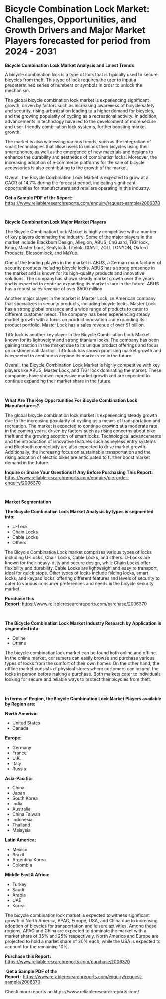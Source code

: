 <p><h1>Bicycle Combination Lock Market: Challenges, Opportunities, and Growth Drivers and Major Market Players forecasted for period from 2024 - 2031</h1></p><p><strong>Bicycle Combination Lock Market Analysis and Latest Trends</strong></p>
<p><p>A bicycle combination lock is a type of lock that is typically used to secure bicycles from theft. This type of lock requires the user to input a predetermined series of numbers or symbols in order to unlock the mechanism.</p><p>The global bicycle combination lock market is experiencing significant growth, driven by factors such as increasing awareness of bicycle safety and security, rising urbanization leading to a higher demand for bicycles, and the growing popularity of cycling as a recreational activity. In addition, advancements in technology have led to the development of more secure and user-friendly combination lock systems, further boosting market growth.</p><p>The market is also witnessing various trends, such as the integration of smart technologies that allow users to unlock their bicycles using their smartphones, as well as the emergence of new materials and designs to enhance the durability and aesthetics of combination locks. Moreover, the increasing adoption of e-commerce platforms for the sale of bicycle accessories is also contributing to the growth of the market.</p><p>Overall, the Bicycle Combination Lock Market is expected to grow at a CAGR of 14.7% during the forecast period, indicating significant opportunities for manufacturers and retailers operating in this industry.</p></p>
<p><strong>Get a Sample PDF of the Report:&nbsp;</strong> <a href="https://www.reliableresearchreports.com/enquiry/request-sample/2006370">https://www.reliableresearchreports.com/enquiry/request-sample/2006370</a></p>
<p>&nbsp;</p>
<p><strong>Bicycle Combination Lock Major Market Players</strong></p>
<p><p>The Bicycle Combination Lock Market is highly competitive with a number of key players dominating the industry. Some of the major players in the market include Blackburn Design, Allegion, ABUS, OnGuard, TiGr lock, Knog, Master Lock, Seatylock, Litelok, GIANT, ZOLI, TONYON, Oxford Products, Blossomlock, and MaYue.</p><p>One of the leading players in the market is ABUS, a German manufacturer of security products including bicycle locks. ABUS has a strong presence in the market and is known for its high-quality products and innovative solutions. The company has shown steady market growth over the years and is expected to continue expanding its market share in the future. ABUS has a robust sales revenue of over $500 million.</p><p>Another major player in the market is Master Lock, an American company that specializes in security products, including bicycle locks. Master Lock has a strong global presence and a wide range of products to cater to different customer needs. The company has been experiencing steady market growth with a focus on product innovation and expanding its product portfolio. Master Lock has a sales revenue of over $1 billion.</p><p>TiGr lock is another key player in the Bicycle Combination Lock Market known for its lightweight and strong titanium locks. The company has been gaining traction in the market due to its unique product offerings and focus on customer satisfaction. TiGr lock has shown promising market growth and is expected to continue to expand its market size in the future.</p><p>Overall, the Bicycle Combination Lock Market is highly competitive with key players like ABUS, Master Lock, and TiGr lock dominating the market. These companies have shown impressive market growth and are expected to continue expanding their market share in the future.</p></p>
<p>&nbsp;</p>
<p><strong>What Are The Key Opportunities For Bicycle Combination Lock Manufacturers?</strong></p>
<p><p>The global bicycle combination lock market is experiencing steady growth due to the increasing popularity of cycling as a means of transportation and recreation. The market is expected to continue growing at a moderate rate in the coming years, driven by factors such as rising concerns about bike theft and the growing adoption of smart locks. Technological advancements and the introduction of innovative features such as keyless entry systems and Bluetooth connectivity are also expected to drive market growth. Additionally, the increasing focus on sustainable transportation and the rising adoption of electric bikes are anticipated to further boost market demand in the future.</p></p>
<p><strong>Inquire or Share Your Questions If Any Before Purchasing This Report:</strong> <a href="https://www.reliableresearchreports.com/enquiry/pre-order-enquiry/2006370">https://www.reliableresearchreports.com/enquiry/pre-order-enquiry/2006370</a></p>
<p>&nbsp;</p>
<p><strong>Market Segmentation</strong></p>
<p><strong>The Bicycle Combination Lock Market Analysis by types is segmented into:</strong></p>
<p><ul><li>U-Lock</li><li>Chain Locks</li><li>Cable Locks</li><li>Others</li></ul></p>
<p><p>The Bicycle Combination Lock market comprises various types of locks including U-Locks, Chain Locks, Cable Locks, and others. U-Locks are known for their heavy-duty and secure design, while Chain Locks offer flexibility and durability. Cable Locks are lightweight and easy to transport, ideal for quick stops. Other types of locks include folding locks, smart locks, and keypad locks, offering different features and levels of security to cater to various consumer preferences and needs in the bicycle security market.</p></p>
<p><strong>Purchase this Report:&nbsp;</strong><a href="https://www.reliableresearchreports.com/purchase/2006370">https://www.reliableresearchreports.com/purchase/2006370</a></p>
<p>&nbsp;</p>
<p><strong>The Bicycle Combination Lock Market Industry Research by Application is segmented into:</strong></p>
<p><ul><li>Online</li><li>Offline</li></ul></p>
<p><p>The bicycle combination lock market can be found both online and offline. In the online market, consumers can easily browse and purchase various types of locks from the comfort of their own homes. On the other hand, the offline market consists of physical stores where customers can inspect the locks in person before making a purchase. Both markets cater to individuals looking for secure and reliable ways to protect their bicycles from theft.</p></p>
<p>&nbsp;</p>
<p><strong>In terms of Region, the Bicycle Combination Lock Market Players available by Region are:</strong></p>
<p>
    <p> <strong> North America: </strong>
        <ul>
            <li>United States</li>
            <li>Canada</li>
        </ul>
        </p> 
    <p> <strong> Europe: </strong>
        <ul>
            <li>Germany</li>
            <li>France</li>
            <li>U.K.</li>
            <li>Italy</li>
            <li>Russia</li>
        </ul>
        </p> 
    <p> <strong> Asia-Pacific: </strong>
        <ul>
            <li>China</li>
            <li>Japan</li>
            <li>South Korea</li>
            <li>India</li>
            <li>Australia</li>
            <li>China Taiwan</li>
            <li>Indonesia</li>
            <li>Thailand</li>
            <li>Malaysia</li>
        </ul>
        </p> 
    <p> <strong> Latin America: </strong>
        <ul>
            <li>Mexico</li>
            <li>Brazil</li>
            <li>Argentina Korea</li>
            <li>Colombia</li>
        </ul>
        </p> 
    <p> <strong> Middle East & Africa: </strong>
        <ul>
            <li>Turkey</li>
            <li>Saudi</li>
            <li>Arabia</li>
            <li>UAE</li>
            <li>Korea</li>
        </ul>
    </p>
    </p>
<p><p>The bicycle combination lock market is expected to witness significant growth in North America, APAC, Europe, USA, and China due to increasing adoption of bicycles for transportation and leisure activities. Among these regions, APAC and China are expected to dominate the market with a market share of 35% and 25% respectively. North America and Europe are projected to hold a market share of 20% each, while the USA is expected to account for the remaining 10%.</p></p>
<p><strong>Purchase this Report: </strong><a href="https://www.reliableresearchreports.com/purchase/2006370">https://www.reliableresearchreports.com/purchase/2006370</a></p>
<p>&nbsp;<strong>Get a Sample PDF of the Report:&nbsp;&nbsp;</strong><a href="https://www.reliableresearchreports.com/enquiry/request-sample/2006370">https://www.reliableresearchreports.com/enquiry/request-sample/2006370</a></p>
<p><strong></strong></p>
<p>Check more reports on https://www.reliableresearchreports.com/</p>